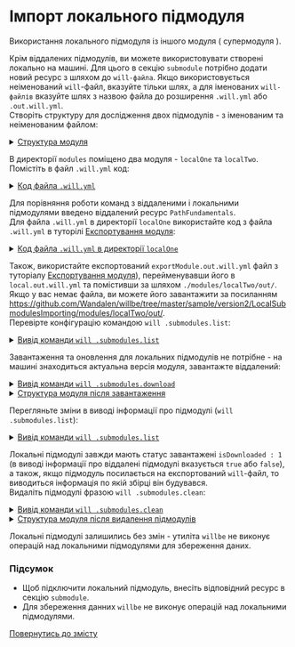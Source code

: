 # Імпорт локального підмодуля

Використання локального підмодуля із іншого модуля ( супермодуля ).

Крім віддалених підмодулів, ви можете використовувати створені локально на машині. Для цього в секцію `submodule` потрібно додати новий ресурс з шляхом до `will-файла`. Якщо використовується неіменований `will`-файл, вказуйте тільки шлях, а для іменованих `will-файлів` вказуйте шлях з назвою файла до розширення `.will.yml` або `.out.will.yml`.   
Створіть структуру для дослідження двох підмодулів - з іменованим та неіменованим файлом:

<details>
  <summary><u>Структура модуля</u></summary>

```
.
├── modules
│      ├── localOne
│      │     └── .will.yml
│      │
│      └── localTwo
│             └── out
└── .will.yml      └── local.out.will.yml

```

</details>

В директорії `modules` поміщено два модуля - `localOne` та `localTwo`.  
Помістіть в файл `.will.yml` код:

<details>
  <summary><u>Код файла <code>.will.yml</code></u></summary>

```yaml
about :

  name : 'local.import'
  description : 'To use local modules'
  version : 0.0.1

submodule :

  PathFundamentals : git+https:///github.com/Wandalen/wPathFundamentals.git/out/wPathFundamentals#master
  localOne : ./modules/localOne/
  localTwo : ./modules/localTwo/out/local

```

</details>

Для порівняння роботи команд з віддаленими і локальними підмодулями введено віддалений ресурс `PathFundamentals`.  
Для файла `.will.yml` в директорії `localOne` використайте код з файла `.will.yml` в туторілі [Експортування модуля](ExportedWillFile.md):

<details>
  <summary><u>Код файла <code>.will.yml</code> в директорії <code>localOne</code></u></summary>

```yaml
about :
  name : exportModule
  description : "To export single file"
  version : 0.0.1

path :
  in : '.'
  out : 'out'
  fileToExport : 'fileToExport'

step  :
  export.single :
    inherit : predefined.export
    export : path::fileToExport
    tar : 0

build :
  export.single :
    criterion :
      default : 1
      export : 1
    steps :
      - export.single

```

</details>

Також, використайте експортований `exportModule.out.will.yml` файл з туторіалу [Експортування модуля](ExportedWillFile.md)), перейменувавши його в `local.out.will.yml` та помістивши за шляхом `./modules/localTwo/out/`. Якщо у вас немає файла, ви можете його завантажити за посиланням <https://github.com/Wandalen/willbe/tree/master/sample/version2/LocalSubmodulesImporting/modules/localTwo/out/>.  
Перевірте конфігурацію командою `will .submodules.list`:  

<details>
  <summary><u>Вивід команди <code>will .submodules.list</code></u></summary>

```
[user@user ~]$ will .submodules.list
...
submodule::PathFundamentals
  path : git+https:///github.com/Wandalen/wPathFundamentals.git/out/wPathFundamentals#master
  isDownloaded : false
  Exported builds : []
submodule::localOne
  path : ./local.modules/localOne/
  isDownloaded : 1
  Exported builds : []
submodule::localTwo
  path : ./local.modules/localTwo/out/local
  isDownloaded : 1
  Exported builds : [ 'export' ]

```

</details>

Завантаження та оновлення для локальних підмодулів не потрібне - на машині знаходиться актуальна версія модуля, завантажте віддалений:  

<details>
  <summary><u>Вивід команди <code>will .submodules.download</code></u></summary>

```
[user@user ~]$ will .submodules.download
...
   + module::PathFundamentals was downloaded in 4.872s
 + 1/3 submodule(s) of module::local.import were downloaded in 4.877s

```

</details>
<details>
  <summary><u>Структура модуля після завантаження</u></summary>

```
.
├── .modules
│      └── PathFundamentals
├── modules
│      ├── localOne
│      │     └── .will.yml
│      │
│      └── localTwo
│             └── out
└── .will.yml      └── local.out.will.yml

```

</details>

Перегляньте зміни в виводі інформації про підмодулі (`will .submodules.list`):

<details>
  <summary><u>Вивід команди <code>will .submodules.list</code></u></summary>

```
[user@user ~]$ will .submodules.list
...
submodule::PathFundamentals
  path : git+https:///github.com/Wandalen/wPathFundamentals.git/out/wPathFundamentals#master
  isDownloaded : true
  Exported builds : [ 'proto.export' ]
submodule::localOne
  path : ./local.modules/localOne/
  isDownloaded : 1
  Exported builds : []
submodule::localTwo
  path : ./local.modules/localTwo/out/local
  isDownloaded : 1
  Exported builds : [ 'export' ]

```

</details>

Локальні підмодулі завжди мають статус завантажені `isDownloaded : 1` (в виводі інформації про віддалені підмодулі вказується `true` або `false`), а також, якщо підмодуль посилається на експортований `will`-файл, то виводиться інформація по якій збірці він будувався.  
Видаліть підмодулі фразою `will .submodules.clean`:

<details>
  <summary><u>Вивід команди <code>will .submodules.clean</code></u></summary>

```
[user@user ~]$ will .submodules.clean
...
- Clean deleted 93 file(s) in 0.385s

```

</details>
<details>
  <summary><u>Структура модуля після видалення підмодулів</u></summary>

```
.
├── modules
│      ├── localOne
│      │     └── .will.yml
│      │
│      └── localTwo
│             └── out
└── .will.yml      └── local.out.will.yml

```

</details>

Локальні підмодулі залишились без змін - утиліта `willbe` не виконує операцій над локальними підмодулями для збереження даних.

### Підсумок
- Щоб підключити локальний підмодуль, внесіть відповідний ресурс в секцію `submodule`.  
- Для збереження данних `willbe` не виконує операцій над локальними підмодулями.  

[Повернутись до змісту](../README.md#tutorials)
